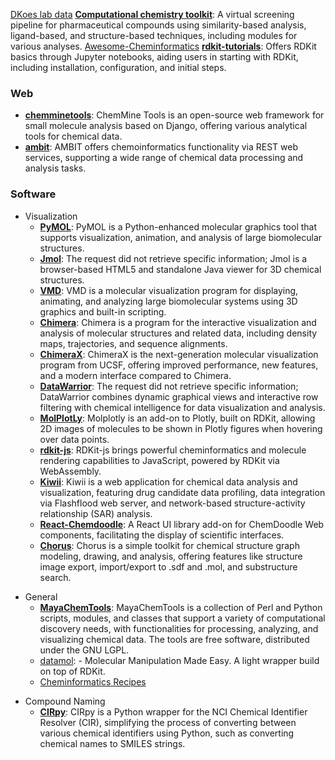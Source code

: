 [DKoes lab data](https://bits.csb.pitt.edu/files/)
**[Computational chemistry toolkit](https://github.com/francescopatane96/Computer_aided_drug_discovery_kit/tree/main)**: A virtual screening pipeline for pharmaceutical compounds using similarity-based analysis, ligand-based, and structure-based techniques, including modules for various analyses.
[Awesome-Cheminformatics](https://raw.githubusercontent.com/hsiaoyi0504/awesome-cheminformatics/master/README.md)
**[rdkit-tutorials](https://github.com/suneelbvs/rdkit_tutorials)**: Offers RDKit basics through Jupyter notebooks, aiding users in starting with RDKit, including installation, configuration, and initial steps.
### Web
- **[chemminetools](https://github.com/girke-lab/chemminetools)**: ChemMine Tools is an open-source web framework for small molecule analysis based on Django, offering various analytical tools for chemical data.
- **[ambit](http://ambit.sourceforge.net/)**: AMBIT offers chemoinformatics functionality via REST web services, supporting a wide range of chemical data processing and analysis tasks.
### Software
- Visualization
	- **[PyMOL](https://sourceforge.net/projects/pymol/)**: PyMOL is a Python-enhanced molecular graphics tool that supports visualization, animation, and analysis of large biomolecular structures.
	- **[Jmol](http://jmol.sourceforge.net/)**: The request did not retrieve specific information; Jmol is a browser-based HTML5 and standalone Java viewer for 3D chemical structures.
	- **[VMD](http://www.ks.uiuc.edu/Research/vmd/)**: VMD is a molecular visualization program for displaying, animating, and analyzing large biomolecular systems using 3D graphics and built-in scripting.
	- **[Chimera](https://www.cgl.ucsf.edu/chimera/)**: Chimera is a program for the interactive visualization and analysis of molecular structures and related data, including density maps, trajectories, and sequence alignments.
	- **[ChimeraX](https://www.cgl.ucsf.edu/chimerax/)**: ChimeraX is the next-generation molecular visualization program from UCSF, offering improved performance, new features, and a modern interface compared to Chimera.
	- **[DataWarrior](http://www.openmolecules.org/datawarrior/index.html)**: The request did not retrieve specific information; DataWarrior combines dynamic graphical views and interactive row filtering with chemical intelligence for data visualization and analysis.
	- **[MolPlotLy](https://github.com/wjm41/molplotly)**: Molplotly is an add-on to Plotly, built on RDKit, allowing 2D images of molecules to be shown in Plotly figures when hovering over data points.
	- **[rdkit-js](https://github.com/rdkit/rdkit-js)**: RDKit-js brings powerful cheminformatics and molecule rendering capabilities to JavaScript, powered by RDKit via WebAssembly.
	- **[Kiwii](https://github.com/mojaie/kiwiii?tab=readme-ov-file)**: Kiwii is a web application for chemical data analysis and visualization, featuring drug candidate data profiling, data integration via Flashflood web server, and network-based structure-activity relationship (SAR) analysis.
	- **[React-Chemdoodle](https://github.com/melaniebrgr/react-chemdoodleweb)**: A React UI library add-on for ChemDoodle Web components, facilitating the display of scientific interfaces.
	- **[Chorus](https://github.com/mojaie/chorus)**: Chorus is a simple toolkit for chemical structure graph modeling, drawing, and analysis, offering features like structure image export, import/export to .sdf and .mol, and substructure search.
* General
	* **[MayaChemTools](http://www.mayachemtools.org/index.html)**: MayaChemTools is a collection of Perl and Python scripts, modules, and classes that support a variety of computational discovery needs, with functionalities for processing, analyzing, and visualizing chemical data. The tools are free software, distributed under the GNU LGPL.
	* [datamol](https://github.com/datamol-org/datamol): - Molecular Manipulation Made Easy. A light wrapper build on top of RDKit.
	* [Cheminformatics Recipes](https://github.com/UnixJunkie/chemoinfo_recipes)
- Compound Naming
	- **[CIRpy](https://github.com/mcs07/CIRpy)**: CIRpy is a Python wrapper for the NCI Chemical Identifier Resolver (CIR), simplifying the process of converting between various chemical identifiers using Python, such as converting chemical names to SMILES strings.